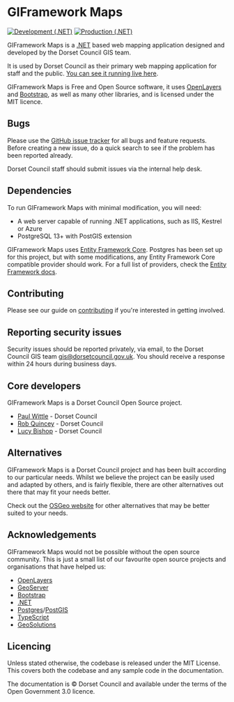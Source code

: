 GIFramework Maps
============


[![Development (.NET)](https://github.com/Dorset-Council-UK/GIFramework-Maps/actions/workflows/dev-build.yml/badge.svg)](https://github.com/Dorset-Council-UK/GIFramework-Maps/actions/workflows/dev-build.yml)
[![Production (.NET)](https://github.com/Dorset-Council-UK/GIFramework-Maps/actions/workflows/prod-build.yml/badge.svg)](https://github.com/Dorset-Council-UK/GIFramework-Maps/actions/workflows/prod-build.yml)

GIFramework Maps is a [.NET](https://dot.net) based web mapping application designed and developed by the Dorset Council GIS team.

It is used by Dorset Council as their primary web mapping application for staff and the public. [You can see it running live here](https://gi.dorsetcouncil.gov.uk/dorsetexplorer).

GIFramework Maps is Free and Open Source software, it uses [OpenLayers](https://openlayers.org/) and [Bootstrap](https://getbootstrap.com/), as well as many other libraries, and is licensed under the MIT licence.

## Bugs

Please use the [GitHub issue tracker](https://github.com/Dorset-Council-UK/GIFramework-Maps/issues) for all bugs and feature requests. Before creating a new issue, do a quick search to see if the problem has been reported already.

Dorset Council staff should submit issues via the internal help desk.

## Dependencies
To run GIFramework Maps with minimal modification, you will need:
- A web server capable of running .NET applications, such as IIS, Kestrel or Azure
- PostgreSQL 13+ with PostGIS extension

GIFramework Maps uses [Entity Framework Core](https://docs.microsoft.com/en-us/ef/core/). Postgres has been set up for this project, but with some modifications, any Entity Framework Core compatible provider should work. For a full list of providers, check the [Entity Framework docs](https://docs.microsoft.com/en-us/ef/core/providers/?tabs=dotnet-core-cli).

## Contributing

Please see our guide on [contributing](CONTRIBUTING.md) if you're interested in getting involved.

## Reporting security issues

Security issues should be reported privately, via email, to the Dorset Council GIS team gis@dorsetcouncil.gov.uk. You should receive a response within 24 hours during business days.

## Core developers

GIFramework Maps is a Dorset Council Open Source project.

- [Paul Wittle](https://github.com/paul-dorsetcouncil) - Dorset Council
- [Rob Quincey](https://github.com/RobQuincey-DC) - Dorset Council
- [Lucy Bishop](https://github.com/VulpesFerrilata) - Dorset Council

## Alternatives

GIFramework Maps is a Dorset Council project and has been built according to our particular needs. Whilst we believe the project can be easily used and adapted
by others, and is fairly flexible, there are other alternatives out there that may fit your needs better.

Check out the [OSGeo website](https://www.osgeo.org/choose-a-project/) for other alternatives that may be better suited to your needs.

## Acknowledgements

GIFramework Maps would not be possible without the open source community. This is just a small list of our favourite open source projects and organisations that have helped us:

- [OpenLayers](https://openlayers.org)
- [GeoServer](https://geoserver.org)
- [Bootstrap](https://getbootstrap.com)
- [.NET](https://dot.net)
- [Postgres](https://www.postgresql.org/)/[PostGIS](https://postgis.net/)
- [TypeScript](https://typescriptlang.org)
- [GeoSolutions](https://geosolutionsgroup.com)

## Licencing
Unless stated otherwise, the codebase is released under the MIT License. This covers both the codebase and any sample code in the documentation.

The documentation is © Dorset Council and available under the terms of the Open Government 3.0 licence.

